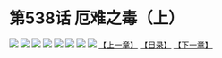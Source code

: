 # 第538话 厄难之毒（上）
![](https://mhpic.xiaomingtaiji.net/comic/D/斗破苍穹拆分版/538话/1.jpg-zymk.middle.webp)
![](https://mhpic.xiaomingtaiji.net/comic/D/斗破苍穹拆分版/538话/2.jpg-zymk.middle.webp)
![](https://mhpic.xiaomingtaiji.net/comic/D/斗破苍穹拆分版/538话/3.jpg-zymk.middle.webp)
![](https://mhpic.xiaomingtaiji.net/comic/D/斗破苍穹拆分版/538话/4.jpg-zymk.middle.webp)
![](https://mhpic.xiaomingtaiji.net/comic/D/斗破苍穹拆分版/538话/5.jpg-zymk.middle.webp)
![](https://mhpic.xiaomingtaiji.net/comic/D/斗破苍穹拆分版/538话/6.jpg-zymk.middle.webp)
![](https://mhpic.xiaomingtaiji.net/comic/D/斗破苍穹拆分版/538话/7.jpg-zymk.middle.webp)
![](https://mhpic.xiaomingtaiji.net/comic/D/斗破苍穹拆分版/538话/8.jpg-zymk.middle.webp)
[【上一章】](./537.md)
[【目录】](./README.md)
[【下一章】](./539.md)
